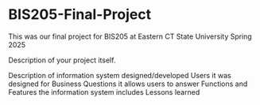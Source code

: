 # BIS205-Final-Project
This was our final project for BIS205 at Eastern CT State University Spring 2025

Description of your project itself.

Description of information system designed/developed
Users it was designed for
Business Questions it allows users to answer
Functions and Features the information system includes
Lessons learned
